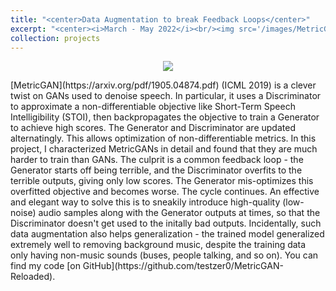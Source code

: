 ```yaml
---
title: "<center>Data Augmentation to break Feedback Loops</center>"
excerpt: "<center><i>March - May 2022</i><br/><img src='/images/MetricGAN-1.png' width='400'><br/>Using Data Augmentation to break a negative feedback loop of MetricGANs.</center>"
collection: projects
---
```

<p align="center">
  <img src="../../images/MetricGAN-1.png"/>
</p>
[MetricGAN](https://arxiv.org/pdf/1905.04874.pdf) (ICML 2019) is a clever twist on GANs used to denoise speech. In particular, it uses a Discriminator to approximate a non-differentiable objective like Short-Term Speech Intelligibility (STOI), then backpropagates the objective to train a Generator to achieve high scores. The Generator and Discriminator are updated alternatingly. This allows optimization of non-differentiable metrics. In this project, I characterized MetricGANs in detail and found that they are much harder to train than GANs. The culprit is a common feedback loop - the Generator starts off being terrible, and the Discriminator overfits to the terrible outputs, giving only low scores. The Generator mis-optimizes this overfitted objective and becomes worse. The cycle continues. An effective and elegant way to solve this is to sneakily introduce high-quality (low-noise) audio samples along with the Generator outputs at times, so that the Discriminator doesn't get used to the initally bad outputs. Incidentally, such data augmentation also helps generalization - the trained model generalized extremely well to removing background music, despite the training data only having non-music sounds (buses, people talking, and so on). You can find my code [on GitHub](https://github.com/testzer0/MetricGAN-Reloaded).
